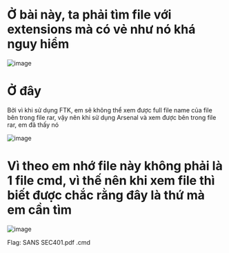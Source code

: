 # Ở bài này, ta phải tìm file với extensions mà có vẻ như nó khá nguy hiểm

![image](https://github.com/anhshidou/EHCCTFTraining/assets/120787381/4a839df0-f879-48cd-9d1a-9ed1f67e6b58)

# Ở đây
Bởi vì khi sử dụng FTK, em sẽ không thể xem được full file name của file bên trong file rar, vậy nên khi sử dụng Arsenal và xem được bên trong file rar, em đã thấy nó

![image](https://github.com/anhshidou/EHCCTFTraining/assets/120787381/8540ab22-deb4-4b48-bebf-dabe02e757b0)

# Vì theo em nhớ file này không phải là 1 file cmd, vì thế nên khi xem file thì biết được chắc rằng đây là thứ mà em cần tìm

![image](https://github.com/anhshidou/EHCCTFTraining/assets/120787381/4271b267-64bf-4968-b2ad-815c88040485)

Flag: SANS SEC401.pdf .cmd
